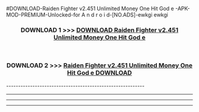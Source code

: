 #DOWNLOAD-Raiden Fighter v2.451 Unlimited Money One Hit God e -APK-MOD-PREMIUM-Unlocked-for A n d r o i d-[NO.ADS]-ewkgi ewkgi 



<div align="center">

<h3>DOWNLOAD 1 >>> <a href="https://getmod2.web.app/?judul=Raiden Fighter v2.451 Unlimited Money One Hit God e ">DOWNLOAD Raiden Fighter v2.451 Unlimited Money One Hit God e </a></h3><br>

<h3>DOWNLOAD 2 >>> <a href="https://getmod2.web.app/?judul=Raiden Fighter v2.451 Unlimited Money One Hit God e ">Raiden Fighter v2.451 Unlimited Money One Hit God e  DOWNLOAD </a></h3>

</div>
----------------------------------------------------------

----------------------------------------------------------

----------------------------------------------------------

----------------------------------------------------------




